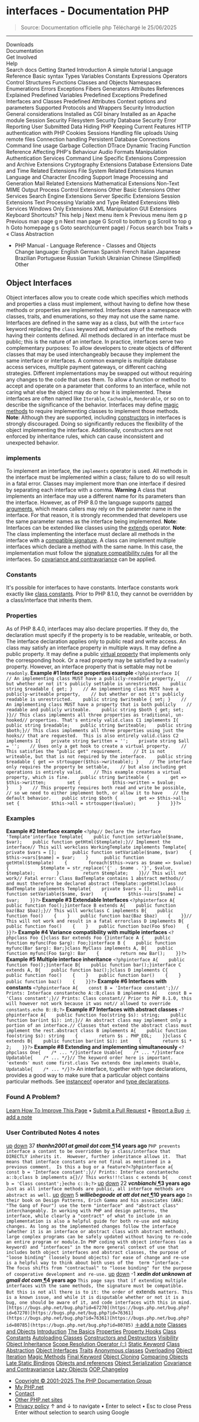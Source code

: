 # interfaces - Documentation PHP

> Source: Documentation officielle php
> Téléchargé le 25/06/2025

---

Downloads                              
Documentation                              
Get Involved                              
Help                              
Search docs
Getting Started
Introduction
A simple tutorial
Language Reference
Basic syntax
Types
Variables
Constants
Expressions
Operators
Control Structures
Functions
Classes and Objects
Namespaces
Enumerations
Errors
Exceptions
Fibers
Generators
Attributes
References Explained
Predefined Variables
Predefined Exceptions
Predefined Interfaces and Classes
Predefined Attributes
Context options and parameters
Supported Protocols and Wrappers
Security
Introduction
General considerations
Installed as CGI binary
Installed as an Apache module
Session Security
Filesystem Security
Database Security
Error Reporting
User Submitted Data
Hiding PHP
Keeping Current
Features
HTTP authentication with PHP
Cookies
Sessions
Handling file uploads
Using remote files
Connection handling
Persistent Database Connections
Command line usage
Garbage Collection
DTrace Dynamic Tracing
Function Reference
Affecting PHP's Behaviour
Audio Formats Manipulation
Authentication Services
Command Line Specific Extensions
Compression and Archive Extensions
Cryptography Extensions
Database Extensions
Date and Time Related Extensions
File System Related Extensions
Human Language and Character Encoding Support
Image Processing and Generation
Mail Related Extensions
Mathematical Extensions
Non-Text MIME Output
Process Control Extensions
Other Basic Extensions
Other Services
Search Engine Extensions
Server Specific Extensions
Session Extensions
Text Processing
Variable and Type Related Extensions
Web Services
Windows Only Extensions
XML Manipulation
GUI Extensions
Keyboard Shortcuts?
This help
j
Next menu item
k
Previous menu item
g p
Previous man page
g n
Next man page
G
Scroll to bottom
g g
Scroll to top
g h
Goto homepage
g s
Goto search(current page)
/
Focus search box
Traits &raquo;
&laquo; Class Abstraction        
- PHP Manual      - Language Reference      - Classes and Objects      
Change language:
English
German
Spanish
French
Italian
Japanese
Brazilian Portuguese
Russian
Turkish
Ukrainian
Chinese (Simplified)
Other
## Object Interfaces
Object interfaces allow you to create code which specifies which methods and properties a
class must implement, without having to define how these methods or properties are
implemented.  Interfaces share a namespace with classes, traits, and enumerations, so they may
not use the same name.
Interfaces are defined in the same way as a class, but with the `interface`
keyword replacing the `class` keyword and without any of the methods having
their contents defined.
All methods declared in an interface must be public; this is the nature of an
interface.
In practice, interfaces serve two complementary purposes:
To allow developers to create objects of different classes that may be used interchangeably
because they implement the same interface or interfaces.  A common example is multiple database access services,
multiple payment gateways, or different caching strategies.  Different implementations may
be swapped out without requiring any changes to the code that uses them.
To allow a function or method to accept and operate on a parameter that conforms to an
interface, while not caring what else the object may do or how it is implemented. These interfaces
are often named like `Iterable`, `Cacheable`, `Renderable`,
or so on to describe the significance of the behavior.
Interfaces may define
[magic methods](language.oop5.magic.php) to require implementing classes to
implement those methods.
**Note**: 
Although they are supported, including [constructors](language.oop5.decon.php#language.oop5.decon.constructor)
in interfaces is strongly discouraged. Doing so significantly reduces the flexibility of the object implementing the
interface.  Additionally, constructors are not enforced by inheritance rules, which can cause inconsistent
and unexpected behavior.
### implements
To implement an interface, the `implements` operator is used.
All methods in the interface must be implemented within a class; failure to do
so will result in a fatal error. Classes may implement more than one interface
if desired by separating each interface with a comma.
**Warning**
A class that implements an interface may use a different name for its parameters than
the interface.  However, as of PHP 8.0 the language supports [named arguments](functions.arguments.php#functions.named-arguments), which means
callers may rely on the parameter name in the interface.  For that reason, it is strongly
recommended that developers use the same parameter names as the interface being implemented.
**Note**: 
Interfaces can be extended like classes using the [extends](language.oop5.inheritance.php) 
operator.
**Note**: 
The class implementing the interface must declare all methods in the interface
with a [compatible signature](language.oop5.basic.php#language.oop.lsp). A class can implement multiple interfaces
which declare a method with the same name. In this case, the implementation must follow the
[signature compatibility rules](language.oop5.basic.php#language.oop.lsp) for all the interfaces. So
[covariance and contravariance](language.oop5.variance.php) can be applied.
### Constants
It&#039;s possible for interfaces to have constants. Interface constants work exactly 
like [class constants](language.oop5.constants.php).
Prior to PHP 8.1.0, they cannot be overridden by a class/interface that inherits them.
### Properties
As of PHP 8.4.0, interfaces may also declare properties.
If they do, the declaration must specify if the property is to be readable,
writeable, or both.
The interface declaration applies only to public read and write access.
An class may satisfy an interface property in multiple ways.
It may define a public property.
It may define a public
[virtual property](language.oop5.property-hooks.php#language.oop5.property-hooks.virtual)
that implements only the corresponding hook.
Or a read property may be satisfied by a `readonly` property.
However, an interface property that is settable may not be `readonly`.
**Example #1 Interface properties example**
`<?phpinterface I{    // An implementing class MUST have a publicly-readable property,    // but whether or not it's publicly settable is unrestricted.    public string $readable { get; }    // An implementing class MUST have a publicly-writeable property,    // but whether or not it's publicly readable is unrestricted.    public string $writeable { set; }    // An implementing class MUST have a property that is both publicly    // readable and publicly writeable.    public string $both { get; set; }}// This class implements all three properties as traditional, un-hooked// properties. That's entirely valid.class C1 implements I{    public string $readable;    public string $writeable;    public string $both;}// This class implements all three properties using just the hooks// that are requested.  This is also entirely valid.class C2 implements I{    private string $written = '';    private string $all = '';    // Uses only a get hook to create a virtual property.    // This satisfies the "public get" requirement.    // It is not writeable, but that is not required by the interface.    public string $readable { get => strtoupper($this->writeable); }    // The interface only requires the property be settable,    // but also including get operations is entirely valid.    // This example creates a virtual property, which is fine.    public string $writeable {        get => $this->written;        set {            $this->written = $value;        }    }    // This property requires both read and write be possible,    // so we need to either implement both, or allow it to have    // the default behavior.    public string $both {        get => $this->all;        set {            $this->all = strtoupper($value);        }    }}?>`
### Examples
**Example #2 Interface example**
`<?php// Declare the interface 'Template'interface Template{    public function setVariable($name, $var);    public function getHtml($template);}// Implement the interface// This will workclass WorkingTemplate implements Template{    private $vars = [];      public function setVariable($name, $var)    {        $this->vars[$name] = $var;    }      public function getHtml($template)    {        foreach($this->vars as $name => $value) {            $template = str_replace('{' . $name . '}', $value, $template);        }         return $template;    }}// This will not work// Fatal error: Class BadTemplate contains 1 abstract methods// and must therefore be declared abstract (Template::getHtml)class BadTemplate implements Template{    private $vars = [];      public function setVariable($name, $var)    {        $this->vars[$name] = $var;    }}?>`
**Example #3 Extendable Interfaces**
`<?phpinterface A{    public function foo();}interface B extends A{    public function baz(Baz $baz);}// This will workclass C implements B{    public function foo()    {    }    public function baz(Baz $baz)    {    }}// This will not work and result in a fatal errorclass D implements B{    public function foo()    {    }    public function baz(Foo $foo)    {    }}?>`
**Example #4 Variance compatibility with multiple interfaces**
`<?phpclass Foo {}class Bar extends Foo {}interface A {    public function myfunc(Foo $arg): Foo;}interface B {    public function myfunc(Bar $arg): Bar;}class MyClass implements A, B{    public function myfunc(Foo $arg): Bar    {        return new Bar();    }}?>`
**Example #5 Multiple interface inheritance**
`<?phpinterface A{    public function foo();}interface B{    public function bar();}interface C extends A, B{    public function baz();}class D implements C{    public function foo()    {    }    public function bar()    {    }    public function baz()    {    }}?>`
**Example #6 Interfaces with constants**
`<?phpinterface A{    const B = 'Interface constant';}// Prints: Interface constantecho A::B;class B implements A{    const B = 'Class constant';}// Prints: Class constant// Prior to PHP 8.1.0, this will however not work because it was not// allowed to override constants.echo B::B;?>`
**Example #7 Interfaces with abstract classes**
`<?phpinterface A{    public function foo(string $s): string;    public function bar(int $i): int;}// An abstract class may implement only a portion of an interface.// Classes that extend the abstract class must implement the rest.abstract class B implements A{    public function foo(string $s): string    {        return $s . PHP_EOL;    }}class C extends B{    public function bar(int $i): int    {        return $i * 2;    }}?>`
**Example #8 Extending and implementing simultaneously**
`<?phpclass One{    /* ... */}interface Usable{    /* ... */}interface Updatable{    /* ... */}// The keyword order here is important. 'extends' must come first.class Two extends One implements Usable, Updatable{    /* ... */}?>`
An interface, together with type declarations, provides a good way to make sure
that a particular object contains particular methods. See
[instanceof](language.operators.type.php) operator and
[type declarations](language.types.declarations.php).
### Found A Problem?
[Learn How To Improve This Page](https://github.com/php/doc-base/blob/master/README.md)
•
[Submit a Pull Request](https://github.com/php/doc-en/blob/master/language/oop5/interfaces.xml)
•
[Report a Bug](https://github.com/php/doc-en/issues/new?body=From%20manual%20page:%20https:%2F%2Fphp.net%2Flanguage.oop5.interfaces%0A%0A---)
[＋add a note](/manual/add-note.php?sect=language.oop5.interfaces&repo=en&redirect=https://www.php.net/manual/en/language.oop5.interfaces.php)
### User Contributed Notes 4 notes
[up](/manual/vote-note.php?id=102755&page=language.oop5.interfaces&vote=up)
[down](/manual/vote-note.php?id=102755&page=language.oop5.interfaces&vote=down)
37
***thanhn2001 at gmail dot com***[ &para;](#102755)**14 years ago**
`PHP prevents interface a contant to be overridden by a class/interface that DIRECTLY inherits it.  However, further inheritance allows it.  That means that interface constants are not final as mentioned in a previous comment.  Is this a bug or a feature?<?phpinterface a{    const b = 'Interface constant';}// Prints: Interface constantecho a::b;class b implements a{}// This works!!!class c extends b{    const b = 'Class constant';}echo c::b;?>`
[up](/manual/vote-note.php?id=126731&page=language.oop5.interfaces&vote=up)
[down](/manual/vote-note.php?id=126731&page=language.oop5.interfaces&vote=down)
22
***vcnbianchi***[ &para;](#126731)**3 years ago**
`Just as all interface methods are public, all interface methods are abstract as well.`
[up](/manual/vote-note.php?id=115529&page=language.oop5.interfaces&vote=up)
[down](/manual/vote-note.php?id=115529&page=language.oop5.interfaces&vote=down)
5
***williebegoode at att dot net***[ &para;](#115529)**10 years ago**
`In their book on Design Patterns, Erich Gamma and his associates (AKA: "The Gang of Four") use the term "interface" and "abstract class" interchangeably. In working with PHP and design patterns, the interface, while clearly a "contract" of what to include in an implementation is also a helpful guide for both re-use and making changes. As long as the implemented changes follow the interface (whether it is an interface or abstract class with abstract methods), large complex programs can be safely updated without having to re-code an entire program or module.In PHP coding with object interfaces (as a keyword) and "interfaces" in the more general context of use that includes both object interfaces and abstract classes, the purpose of "loose binding" (loosely bound objects) for ease of change and re-use is a helpful way to think about both uses of the  term "interface." The focus shifts from "contractual" to "loose binding" for the purpose of cooperative development and re-use.`
[up](/manual/vote-note.php?id=125893&page=language.oop5.interfaces&vote=up)
[down](/manual/vote-note.php?id=125893&page=language.oop5.interfaces&vote=down)
-1
***xedin dot unknown at gmail dot com***[ &para;](#125893)**4 years ago**
`This page says that if extending multiple interfaces with the same methods, the signature must be compatible. But this is not all there is to it: the order of `extends` matters. This is a known issue, and while it is disputable whether or not it is a bug, one should be aware of it, and code interfaces with this in mind.[https://bugs.php.net/bug.php?id=67270](https://bugs.php.net/bug.php?id=67270)[https://bugs.php.net/bug.php?id=76361](https://bugs.php.net/bug.php?id=76361)[https://bugs.php.net/bug.php?id=80785](https://bugs.php.net/bug.php?id=80785)`
[＋add a note](/manual/add-note.php?sect=language.oop5.interfaces&repo=en&redirect=https://www.php.net/manual/en/language.oop5.interfaces.php)
[Classes and Objects](language.oop5.php)
[Introduction](oop5.intro.php)
[The Basics](language.oop5.basic.php)
[Properties](language.oop5.properties.php)
[Property Hooks](language.oop5.property-hooks.php)
[Class Constants](language.oop5.constants.php)
[Autoloading Classes](language.oop5.autoload.php)
[Constructors and Destructors](language.oop5.decon.php)
[Visibility](language.oop5.visibility.php)
[Object Inheritance](language.oop5.inheritance.php)
[Scope Resolution Operator (::)](language.oop5.paamayim-nekudotayim.php)
[Static Keyword](language.oop5.static.php)
[Class Abstraction](language.oop5.abstract.php)
[Object Interfaces](language.oop5.interfaces.php)
[Traits](language.oop5.traits.php)
[Anonymous classes](language.oop5.anonymous.php)
[Overloading](language.oop5.overloading.php)
[Object Iteration](language.oop5.iterations.php)
[Magic Methods](language.oop5.magic.php)
[Final Keyword](language.oop5.final.php)
[Object Cloning](language.oop5.cloning.php)
[Comparing Objects](language.oop5.object-comparison.php)
[Late Static Bindings](language.oop5.late-static-bindings.php)
[Objects and references](language.oop5.references.php)
[Object Serialization](language.oop5.serialization.php)
[Covariance and Contravariance](language.oop5.variance.php)
[Lazy Objects](language.oop5.lazy-objects.php)
[OOP Changelog](language.oop5.changelog.php)
- [Copyright &copy; 2001-2025 The PHP Documentation Group](/manual/en/copyright.php)
- [My PHP.net](/my.php)
- [Contact](/contact.php)
- [Other PHP.net sites](/sites.php)
- [Privacy policy](/privacy.php)
[](javascript:;)
↑ and ↓ to navigate •
Enter to select •
Esc to close
Press Enter without
selection to search using Google